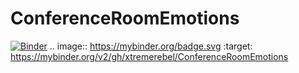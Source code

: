 # ConferenceRoomEmotions
[![Binder](https://mybinder.org/badge.svg)](https://mybinder.org/v2/gh/xtremerebel/ConferenceRoomEmotions)
.. image:: https://mybinder.org/badge.svg :target: https://mybinder.org/v2/gh/xtremerebel/ConferenceRoomEmotions
